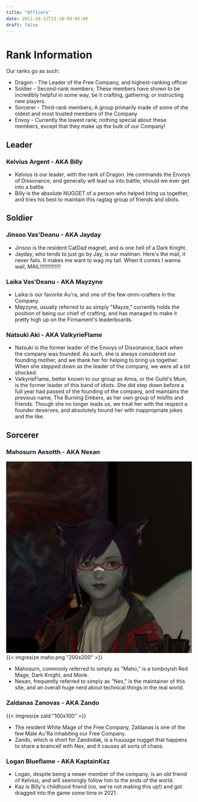 ```yaml
---
title: "Officers"
date: 2021-10-12T23:10:09-05:00
draft: false
---
```

# Rank Information
Our ranks go as such:
* Dragon - The Leader of the Free Company, and highest-ranking officer
* Soldier - Second-rank members; These members have shown to be incredibly helpful in some way, be it crafting, gathering, or instructing new players.
* Sorcerer - Third-rank members; A group primarily made of some of the oldest and most trusted members of the Company
* Envoy - Currently the lowest rank; nothing special about these members, except that they make up the bulk of our Company!


## Leader
### Kelvius Argent - AKA Billy
* Kelvius is our leader, with the rank of Dragon. He commands the Envoys of Dissonance, and generally will lead us into battle, should we ever get into a battle.
* Billy is the absolute NUGGET of a person who helped bring us together, and tries his best to maintain this ragtag group of friends and idiots.

## Soldier
### Jinsoo Vas'Deanu - AKA Jayday
* Jinsoo is the resident CatDad magnet, and is one hell of a Dark Knight.
* Jayday, who tends to just go by Jay, is our mailman. Here's the mail, it never fails. It makes me want to wag my tail. When it comes I wanna wail, MAIL!!!!!!!!!!!!!!

### Laika Vas'Deanu - AKA Mayzyne
* Laika is our favorite Au'ra, and one of the few omni-crafters in the Company.
* Mayzyne, usually referred to as simply "Mayze," currently holds the position of being our chief of crafting, and has managed to make it pretty high up on the Firmament's leaderboards.

### Natsuki Aki - AKA ValkyrieFlame
* Natsuki is the former leader of the Envoys of Dissonance, back when the company was founded. As such, she is always considered our founding mother, and we thank her for helping to bring us together. When she stepped down as the leader of the company, we were all a bit shocked.
* ValkyrieFlame, better known to our group as Anna, or the Guild's Mum, is the former leader of this band of idiots. She did step down before a full year had passed of the founding of the company, and maintains the previous name, The Burning Embers, as her own group of misfits and friends. Though she no longer leads us, we treat her with the respect a founder deserves, and absolutely hound her with inappropriate jokes and the like.

## Sorcerer
### Mahosurn Aesotth - AKA Nexan
![Mahosurn](maho.png)
{{< imgresize maho.png "200x200" >}}
* Mahosurn, commonly referred to simply as "Maho," is a tomboyish Red Mage, Dark Knight, and Monk.
* Nexan, frequently referred to simply as "Nex," is the maintainer of this site, and an overall huge nerd about technical things in the real world.

### Zaldanas Zanovas - AKA Zando
{{< imgresize zald "100x100" >}}
* The resident White Mage of the Free Company, Zaldanas is one of the few Male Au'Ra inhabiting our Free Company.
* Zando, which is short for Zandodak, is a huuuuge nugget that happens to share a braincell with Nex, and it causes all sorts of chaos.

### Logan Blueflame - AKA KaptainKaz
* Logan, despite being a newer member of the company, is an old friend of Kelvius, and will seemingly follow him to the ends of the world.
* Kaz is Billy's childhood friend (no, we're not making this up!) and got dragged into the game some time in 2021.